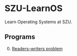 # SZU-LearnOS

Learn Operating Systems at SZU.

## Programs

0. [Readers–writers problem](exp-1/README.md)
